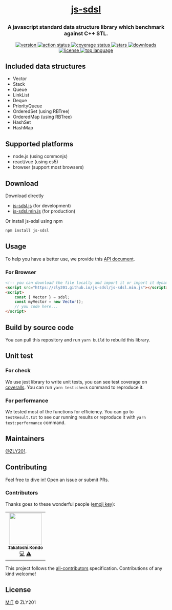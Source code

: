 <h1><p align="center"><a href="https://github.com/ZLY201/js-sdsl">js-sdsl</a></p></h1>

<h3><p align="center">A javascript standard data structure library which benchmark against C++ STL.</p></h3>

<p align="center">
  <a target="_blank" href="https://www.npmjs.com/package/js-sdsl">
    <img src="https://img.shields.io/npm/v/js-sdsl?color=blue" alt="version" />
  </a>
  <a target="_blank" href="https://github.com/zly201/js-sdsl/actions">
    <img src="https://github.com/zly201/js-sdsl/workflows/js-sdsl%20test%20CI/badge.svg" alt="action status" />
  </a>
  <a target="_blank" href="https://coveralls.io/github/ZLY201/js-sdsl">
    <img src="https://coveralls.io/repos/github/ZLY201/js-sdsl/badge.svg?branch=feat%2Frefactor" alt="coverage status" />
  </a>
  <a target="_blank" href="https://github.com/ZLY201/js-sdsl">
    <img src="https://img.shields.io/github/stars/zly201/js-sdsl.svg" alt="stars" />
  </a>
  <a target="_blank" href="https://www.npmjs.com/package/js-sdsl">
    <img src="https://img.shields.io/npm/dm/js-sdsl" alt="downloads" />
  </a>
  <a target="_blank" href="https://github.com/ZLY201/js-sdsl/blob/main/LICENSE">
    <img src="https://img.shields.io/npm/l/js-sdsl?color=%230969da" alt="license" />
  </a>
  <a target="_blank" href="https://coveralls.io/github/ZLY201/js-sdsl">
    <img src="https://img.shields.io/github/languages/top/zly201/js-sdsl.svg" alt="top language" />
  </a>
</p>

## Included data structures

- Vector
- Stack
- Queue
- LinkList
- Deque
- PriorityQueue
- OrderedSet (using RBTree)
- OrderedMap (using RBTree)
- HashSet
- HashMap

## Supported platforms

- node.js (using commonjs)
- react/vue (using es5)
- browser (support most browsers)

## Download

Download directly

- [js-sdsl.js](https://zly201.github.io/js-sdsl/js-sdsl.js) (for development)
- [js-sdsl.min.js](https://zly201.github.io/js-sdsl/js-sdsl.min.js) (for production)

Or install js-sdsl using npm

```bash
npm install js-sdsl
```

## Usage

To help you have a better use, we provide this [API document](https://zly201.github.io/js-sdsl/index.html).

### For Browser

```html
<!-- you can download the file locally and import it or import it dynamically by using url. -->
<script src="https://zly201.github.io/js-sdsl/js-sdsl.min.js"></script>
<script>
    const { Vector } = sdsl;
    const myVector = new Vector();
    // you code here...
</script>
```

## Build by source code

You can pull this repository and run `yarn build` to rebuild this library.

## Unit test

### For check

We use jest library to write unit tests, you can see test coverage on [coveralls](https://coveralls.io/github/ZLY201/js-sdsl). You can run `yarn test:check` command to reproduce it.

### For performance

We tested most of the functions for efficiency. You can go to `testResult.txt` to see our running results or reproduce it with `yarn test:performance` command.

## Maintainers

[@ZLY201](https://github.com/ZLY201).

## Contributing

Feel free to dive in! Open an issue or submit PRs.

### Contributors

Thanks goes to these wonderful people ([emoji key](https://allcontributors.org/docs/en/emoji-key)):

<!-- ALL-CONTRIBUTORS-LIST:START - Do not remove or modify this section -->
<!-- prettier-ignore-start -->
<!-- markdownlint-disable -->
<table>
  <tr>
    <td align="center"><a href="https://www.linkedin.com/in/takatoshi-kondo-02a91410/"><img src="https://avatars.githubusercontent.com/u/275959?v=4?s=100" width="100px;" alt=""/><br /><sub><b>Takatoshi Kondo</b></sub></a><br /><a href="https://github.com/ZLY201/js-sdsl/commits?author=redboltz" title="Code">💻</a> <a href="https://github.com/ZLY201/js-sdsl/commits?author=redboltz" title="Tests">⚠️</a></td>
  </tr>
</table>

<!-- markdownlint-restore -->
<!-- prettier-ignore-end -->
<!-- ALL-CONTRIBUTORS-LIST:END -->

This project follows the [all-contributors](https://github.com/all-contributors/all-contributors) specification. Contributions of any kind welcome!

## License

[MIT](https://github.com/ZLY201/js-sdsl/blob/main/LICENSE) © ZLY201
